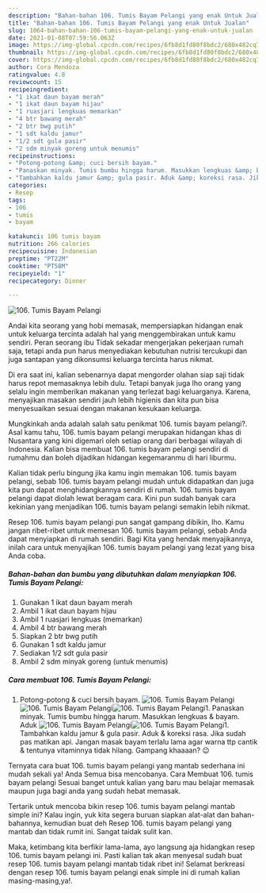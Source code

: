 ```yaml
---
description: "Bahan-bahan 106. Tumis Bayam Pelangi yang enak Untuk Jualan"
title: "Bahan-bahan 106. Tumis Bayam Pelangi yang enak Untuk Jualan"
slug: 1064-bahan-bahan-106-tumis-bayam-pelangi-yang-enak-untuk-jualan
date: 2021-01-08T07:59:56.063Z
image: https://img-global.cpcdn.com/recipes/6fb8d1fd80f8bdc2/680x482cq70/106-tumis-bayam-pelangi-foto-resep-utama.jpg
thumbnail: https://img-global.cpcdn.com/recipes/6fb8d1fd80f8bdc2/680x482cq70/106-tumis-bayam-pelangi-foto-resep-utama.jpg
cover: https://img-global.cpcdn.com/recipes/6fb8d1fd80f8bdc2/680x482cq70/106-tumis-bayam-pelangi-foto-resep-utama.jpg
author: Cora Mendoza
ratingvalue: 4.8
reviewcount: 15
recipeingredient:
- "1 ikat daun bayam merah"
- "1 ikat daun bayam hijau"
- "1 ruasjari lengkuas memarkan"
- "4 btr bawang merah"
- "2 btr bwg putih"
- "1 sdt kaldu jamur"
- "1/2 sdt gula pasir"
- "2 sdm minyak goreng untuk menumis"
recipeinstructions:
- "Potong-potong &amp; cuci bersih bayam."
- "Panaskan minyak. Tumis bumbu hingga harum. Masukkan lengkuas &amp; bayam. Aduk"
- "Tambahkan kaldu jamur &amp; gula pasir. Aduk &amp; koreksi rasa. Jika sudah pas matikan api. Jangan masak bayam terlalu lama agar warna ttp cantik &amp; tentunya vitaminnya tidak hilang. Gampang khaaaan? 😉"
categories:
- Resep
tags:
- 106
- tumis
- bayam

katakunci: 106 tumis bayam 
nutrition: 266 calories
recipecuisine: Indonesian
preptime: "PT22M"
cooktime: "PT58M"
recipeyield: "1"
recipecategory: Dinner

---
```



![106. Tumis Bayam Pelangi](https://img-global.cpcdn.com/recipes/6fb8d1fd80f8bdc2/680x482cq70/106-tumis-bayam-pelangi-foto-resep-utama.jpg)

Andai kita seorang yang hobi memasak, mempersiapkan hidangan enak untuk keluarga tercinta adalah hal yang menggembirakan untuk kamu sendiri. Peran seorang ibu Tidak sekadar mengerjakan pekerjaan rumah saja, tetapi anda pun harus menyediakan kebutuhan nutrisi tercukupi dan juga santapan yang dikonsumsi keluarga tercinta harus nikmat.

Di era  saat ini, kalian sebenarnya dapat mengorder olahan siap saji tidak harus repot memasaknya lebih dulu. Tetapi banyak juga lho orang yang selalu ingin memberikan makanan yang terlezat bagi keluarganya. Karena, menyajikan masakan sendiri jauh lebih higienis dan kita pun bisa menyesuaikan sesuai dengan makanan kesukaan keluarga. 



Mungkinkah anda adalah salah satu penikmat 106. tumis bayam pelangi?. Asal kamu tahu, 106. tumis bayam pelangi merupakan hidangan khas di Nusantara yang kini digemari oleh setiap orang dari berbagai wilayah di Indonesia. Kalian bisa membuat 106. tumis bayam pelangi sendiri di rumahmu dan boleh dijadikan hidangan kegemaranmu di hari liburmu.

Kalian tidak perlu bingung jika kamu ingin memakan 106. tumis bayam pelangi, sebab 106. tumis bayam pelangi mudah untuk didapatkan dan juga kita pun dapat menghidangkannya sendiri di rumah. 106. tumis bayam pelangi dapat diolah lewat beragam cara. Kini pun sudah banyak cara kekinian yang menjadikan 106. tumis bayam pelangi semakin lebih nikmat.

Resep 106. tumis bayam pelangi pun sangat gampang dibikin, lho. Kamu jangan ribet-ribet untuk memesan 106. tumis bayam pelangi, sebab Anda dapat menyiapkan di rumah sendiri. Bagi Kita yang hendak menyajikannya, inilah cara untuk menyajikan 106. tumis bayam pelangi yang lezat yang bisa Anda coba.

<!--inarticleads1-->

##### Bahan-bahan dan bumbu yang dibutuhkan dalam menyiapkan 106. Tumis Bayam Pelangi:

1. Gunakan 1 ikat daun bayam merah
1. Ambil 1 ikat daun bayam hijau
1. Ambil 1 ruasjari lengkuas (memarkan)
1. Ambil 4 btr bawang merah
1. Siapkan 2 btr bwg putih
1. Gunakan 1 sdt kaldu jamur
1. Sediakan 1/2 sdt gula pasir
1. Ambil 2 sdm minyak goreng (untuk menumis)




<!--inarticleads2-->

##### Cara membuat 106. Tumis Bayam Pelangi:

1. Potong-potong &amp; cuci bersih bayam.
<img src="https://img-global.cpcdn.com/steps/b2603f3ff189efcd/160x128cq70/106-tumis-bayam-pelangi-langkah-memasak-1-foto.jpg" alt="106. Tumis Bayam Pelangi"><img src="https://img-global.cpcdn.com/steps/acd9b11a7ffbd95c/160x128cq70/106-tumis-bayam-pelangi-langkah-memasak-1-foto.jpg" alt="106. Tumis Bayam Pelangi"><img src="https://img-global.cpcdn.com/steps/539901974e8dbd73/160x128cq70/106-tumis-bayam-pelangi-langkah-memasak-1-foto.jpg" alt="106. Tumis Bayam Pelangi">1. Panaskan minyak. Tumis bumbu hingga harum. Masukkan lengkuas &amp; bayam. Aduk
<img src="https://img-global.cpcdn.com/steps/bc765eff929195f5/160x128cq70/106-tumis-bayam-pelangi-langkah-memasak-2-foto.jpg" alt="106. Tumis Bayam Pelangi"><img src="https://img-global.cpcdn.com/steps/a827541221e0334f/160x128cq70/106-tumis-bayam-pelangi-langkah-memasak-2-foto.jpg" alt="106. Tumis Bayam Pelangi">1. Tambahkan kaldu jamur &amp; gula pasir. Aduk &amp; koreksi rasa. Jika sudah pas matikan api. Jangan masak bayam terlalu lama agar warna ttp cantik &amp; tentunya vitaminnya tidak hilang. Gampang khaaaan? 😉




Ternyata cara buat 106. tumis bayam pelangi yang mantab sederhana ini mudah sekali ya! Anda Semua bisa mencobanya. Cara Membuat 106. tumis bayam pelangi Sesuai banget untuk kalian yang baru mau belajar memasak maupun juga bagi anda yang sudah hebat memasak.

Tertarik untuk mencoba bikin resep 106. tumis bayam pelangi mantab simple ini? Kalau ingin, yuk kita segera buruan siapkan alat-alat dan bahan-bahannya, kemudian buat deh Resep 106. tumis bayam pelangi yang mantab dan tidak rumit ini. Sangat taidak sulit kan. 

Maka, ketimbang kita berfikir lama-lama, ayo langsung aja hidangkan resep 106. tumis bayam pelangi ini. Pasti kalian tak akan menyesal sudah buat resep 106. tumis bayam pelangi mantab tidak ribet ini! Selamat berkreasi dengan resep 106. tumis bayam pelangi enak simple ini di rumah kalian masing-masing,ya!.

